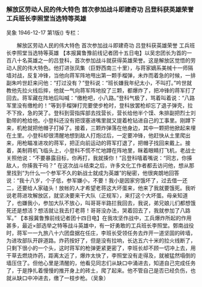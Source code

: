 ### 解放区劳动人民的伟大特色  首次参加战斗即建奇功  吕登科获英雄荣誉  工兵班长李照堂当选特等英雄
吴象
1946-12-17
第1版()
专栏：

　　解放区劳动人民的伟大特色
    首次参加战斗即建奇功 
    吕登科获英雄荣誉
    工兵班长李照堂当选特等英雄
    【本报冀鲁豫前线记者团十五日电】以吴忠团长为首的一百八十名英雄之一的吕登科，首次参加战斗就获得英雄荣誉。这是解放区觉悟的劳动人民的伟大特色。他打进张凤集（巨野西南三十里），与蒋家嫡系美械十一师隔墙对战，反复冲锋，当他向蒋军阵地甩出第一颗手榴弹，未炸而着急的时候，一排副朱吟世赶来问他：“打过没有？”登科说：“班长嫌我年纪太小，不叫打。”吟世就教他先拉火线后摔，他就一气向蒋军阵地投了三颗，都爆炸了，把冲锋的蒋军打了回去。蒋军藏在阵地后叫喊：“缴枪吧，小八路。”登科气极了，骂着叫着说：“八路军里没有缴枪的！”等到手榴弹打完要使步枪时，登科放罢枪却忘了退子弹壳，拉不下拴，急的哭了。登科到营指挥部去找营长，营长给他半个馍、朱排副把烈士刘勤带的枪给他。小登科还没有把馍塞进嘴里就又提着枪钻进自己的工事里。刚蹲下来，机枪就把他帽子打掉了。接着，三颗炸弹落在他身边，其中一颗把他掀起来埋在土里。小登科却很清醒地想到敌人打炮过后，一定要冲锋，他赶快从土里爬出来，用枪瞄准进攻的蒋军，把正向前运动的蒋军打退了，把帽子找回来戴上。接着，美制蒋机飞临头上，小登科不慌不忙地蹲在阵地里，眯着眼睛打飞机，老战士关照他说：“不要暴露目标，你再打，我就揍你！”吕登科嘻着嘴说：“同志，你揍敌人，你揍我干吗？”
    在这次战斗结束之后，许多文化工作者都去访问他，想从那里找到“为什么一个参军不久的新战士就成为英雄”的秘密，他很爽朗地回答说：“我十八岁，个子低，参军嫌小，不要！我小是因家穷饿坏了，过去借一还二，还要给人家磕头！放帐的人才希望老蒋这大坏蛋来，他来了我就要饿死。我听说老蒋进攻解放区，就坚决要来干大队（正规军），来打这个大坏蛋。母亲知道了，也嫌我小，参加大队不放心，叫哥哥半路拦我回去，我说，弟兄娘儿们都想饿死还是想活？想活就让我去打老蒋！哥哥没办法，哭着回去了，我就参加了八路军。”
    【本报冀鲁豫前线记者团十四日电】在我攻坚作战中，工兵爆炸所起的作用甚多，最近×部选举之特等战斗英雄中，有一好勇敢的工兵班长李照堂。鄄南战役时，蒋军一一九旅八十六团盘据在任庄，李班长受领任务去炸开一道坚固的砖墙，为进攻部队开辟道路。炸药按好了，但是没有拉响，长达五六十米的拉火线断了，只剩下很小的一个头，这时蒋军的枪弹更紧更密了，李班长却不顾一切冲上去，用干草去燃烧炸药，距离太近了，爆炸太快了，李照堂没有走得及，就被猛然塌倒的墙压住了。但他心里是清醒的，他看见同志们从缺口中涌进去，知道自己完成任务了，于是挣扎着慢慢的推开身上的砖土，爬了起来。他不管自己是否已经负伤，也就从缺口中冲进去，缴了一枝步枪。（吴象）
